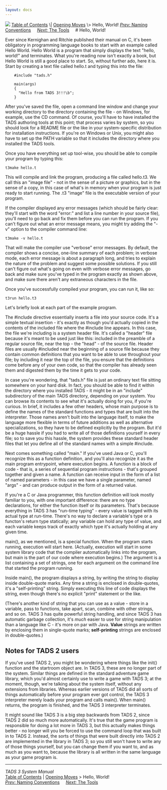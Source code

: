 ```yaml
---
layout: docs
---
```



<img src="topbar.jpg" data-border="0" />
<a href="toc.html" class="nav">Table of Contents</a> \|
<a href="begin.html" class="nav">Opening Moves</a> \> Hello, World!  
<span class="navnp"><a href="naming.html" class="nav"><em>Prev:</em> Naming Conventions</a>
    <a href="tools.html" class="nav"><em>Next:</em> The Tools</a>    
</span>
# Hello, World!

Ever since Kernighan and Ritchie published their manual on C, it's been
obligatory in programming language books to start with an example called
Hello World. Hello World is a program that simply displays the text
"hello, world!" and terminates. What you're reading now isn't exactly a
book, but Hello World is still a good place to start. So, without
further ado, here it is. Start by creating a text file called hello.t
and typing this into the file:

```
    #include "tads.h"

    main(args)
    {
      "Hello from TADS 3!!!\b";
    }
```

After you've saved the file, open a command line window and change your
working directory to the directory containing the file - on Windows, for
example, use the CD command. Of course, you'll have to have installed
the TADS authoring tools at this point; that process varies by system,
so you should look for a README file or the like in your system-specific
distribution for installation instructions. If you're on Windows or
Unix, you might also have to set up the PATH variable so that it
includes the directory where you installed the TADS tools.

Once you have everything set up tool-wise, you should be able to compile
your program by typing this:



    t3make hello.t



This will compile and link the program, producing a file called
hello.t3. We call this an "image file" - not in the sense of a picture
or graphics, but in the sense of a copy, in this case of what's in
memory when your program is just ready to start running. The .t3 "image"
file is the executable version of your program.

If the compiler displayed any error messages (which should be fairly
clear: they'll start with the word "error:" and list a line number in
your source file), you'll need to go back and fix them before you can
run the program. If you can't figure out what an error message means,
you might try adding the "-v" option to the compiler command line:



    t3make -v hello.t



That will make the compiler use "verbose" error messages. By default,
the compiler shows a concise, one-line summary of each problem; in
verbose mode, each error message is about a paragraph long, and tries to
explain the nature of the problem and suggest some possible solutions.
If you still can't figure out what's going on even with verbose error
messages, go back and make sure you've typed in the program exactly as
shown above, and make sure there aren't any extraneous characters in the
file.

Once you've successfully compiled your program, you can run it, like so:



    t3run hello.t3



Let's briefly look at each part of the example program.

The \#include directive essentially inserts a file into your source
code. It's a simple textual insertion - it's exactly as though you'd
actually copied in the contents of the included file where the \#include
line appears. In this case, the file we're including is a system header
file. It's called a "header" file because it's meant to be used just
like this: included in the preamble of a regular source file, near the
top - the "head" - of the source file. Header files are usually
\#included near the beginning of a source file because they contain
common definitions that you want to be able to use throughout your file;
by including it near the top of the file, you ensure that the
definitions come before any of your own code, so that the compiler has
already seen them and digested them by the time it gets to your code.

In case you're wondering, that "tads.h" file is just an ordinary text
file sitting somewhere on your hard disk. In fact, you should be able to
find it within the directory where you installed TADS - it might be in
an "include" subdirectory of the main TADS directory, depending on your
system. You can browse its contents to see what it's actually doing for
you, if you're curious. In brief, it includes a few other headers, whose
main purpose is to define the names of the standard functions and types
that are built into the interpreter. Those names aren't built into the
language itself, to make the language more flexible in terms of future
additions as well as alternative specializations, so they have to be
defined explicitly by the program. But it'd be a huge hassle if you had
to write all of those definitions yourself in every file; so to save you
this hassle, the system provides these standard header files that let
you define all of the standard names with a simple \#include.

Next comes something called "main." If you've used Java or C, you'll
recognize this as a function definition, and you'll also recognize it as
the main program entrypoint, where execution begins. A function is a
block of code - that is, a series of sequential program instructions -
that's grouped together and given a name. A function can receive input
in the form of a list of named parameters - in this case we have a
single parameter, named "args" - and can produce output in the form of a
returned value.

If you're a C or Java programmer, this function definition will look
mostly familiar to you, with one important difference: there are no type
declarations, for either the function itself or its parameters. That's
because everything in TADS 3 has "run-time typing" - every value is
tagged with its actual type at run-time. There's no way to declare a
variable's type or a functon's return type statically; any variable can
hold any type of value, and each variable keeps track of exactly which
type it's actually holding at any given time.

main(), as we mentioned, is a special function. When the program starts
running, execution will start here. (Actually, execution will start in
some system library code that the compiler automatically links into the
program, but main is the part of our code where execution begins.) The
argument is a list containing a set of strings, one for each argument on
the command line that started the program running.

Inside main(), the program displays a string, by writing the string to
display inside double-quote marks. Any time a string is enclosed in
double-quotes, it's a "self-printing" string. Simply executing this line
of code displays the string, even though there's no explicit "print"
statement or the like.

(There's another kind of string that you can use as a value - store in a
variable, pass to functions, take apart, scan, combine with other
strings, and so on. TADS 3 has quite powerful string handling, and since
TADS 3 has automatic garbage collection, it's *much* easier to use for
string manipulation than a language like C - it's more on par with Java.
**Value** strings are written by enclosing them in single-quote marks;
**self-printing** strings are enclosed in double-quotes.)

## Notes for TADS 2 users

If you've used TADS 2, you might be wondering where things like the
init() function and the startroom object are. In TADS 3, these are no
longer part of the system. Similar things are defined in the standard
adventure game library, which you'd almost certainly use to write a game
with TADS 3; at the moment, though, we're talking about the system
itself, without any extensions from libraries. Whereas earlier versions
of TADS did all sorts of things automatically before your program ever
got control, the TADS 3 interpreter merely loads your program and calls
main(). When main() returns, the program is finished, and the TADS 3
interpreter terminates.

It might sound like TADS 3 is a big step backwards from TADS 2, since
TADS 2 did so much more automatically. It's true that the game program
is responsible for doing a lot more in TADS 3, but this actually makes
things better - no longer will you be forced to use the command loop
that was built in to TADS 2. Instead, the sorts of things that were
built directly into TADS 2 are implemented in the library in TADS 3; so
you still won't have to write any of those things yourself, but you can
change them if you want to, and as much as you want to, because the
library is all written in the same language as your game program is.



------------------------------------------------------------------------



*TADS 3 System Manual*  
<a href="toc.html" class="nav">Table of Contents</a> \|
<a href="begin.html" class="nav">Opening Moves</a> \> Hello, World!  
<span class="navnp"><a href="naming.html" class="nav"><em>Prev:</em> Naming Conventions</a>
    <a href="tools.html" class="nav"><em>Next:</em> The Tools</a>    
</span>


